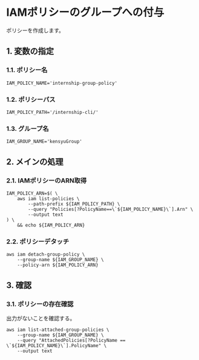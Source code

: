 <!-- omit in toc -->
# IAMポリシーのグループへの付与

ポリシーを作成します。

## 1. 変数の指定

### 1.1. ポリシー名

    IAM_POLICY_NAME='internship-group-policy'

### 1.2. ポリシーパス

    IAM_POLICY_PATH='/internship-cli/'

### 1.3. グループ名

    IAM_GROUP_NAME='kensyuGroup'

## 2. メインの処理

### 2.1. IAMポリシーのARN取得

    IAM_POLICY_ARN=$( \
        aws iam list-policies \
            --path-prefix ${IAM_POLICY_PATH} \
            --query "Policies[?PolicyName==\`${IAM_POLICY_NAME}\`].Arn" \
            --output text
    ) \
        && echo ${IAM_POLICY_ARN}

### 2.2. ポリシーデタッチ

    aws iam detach-group-policy \
        --group-name ${IAM_GROUP_NAME} \
        --policy-arn ${IAM_POLICY_ARN}

## 3. 確認

### 3.1. ポリシーの存在確認

出力がないことを確認する。

    aws iam list-attached-group-policies \
        --group-name ${IAM_GROUP_NAME} \
        --query "AttachedPolicies[?PolicyName == \`${IAM_POLICY_NAME}\`].PolicyName" \
        --output text
